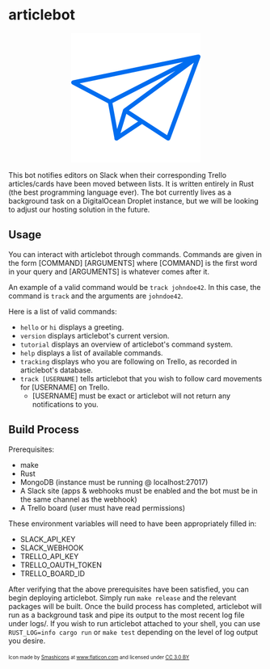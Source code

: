 # articlebot

<p align="center">
  <img src="https://github.com/TritonNews/articlebot/raw/master/icon.png"/>
</p>

This bot notifies editors on Slack when their corresponding Trello articles/cards have been moved between lists. It is written entirely in Rust (the best programming language ever). The bot currently lives as a background task on a DigitalOcean Droplet instance, but we will be looking to adjust our hosting solution in the future.

## Usage

You can interact with articlebot through commands. Commands are given in the form [COMMAND] [ARGUMENTS] where [COMMAND] is the first word in your query and [ARGUMENTS] is whatever comes after it.

An example of a valid command would be `track johndoe42`. In this case, the command is `track` and the arguments are `johndoe42`.

Here is a list of valid commands:

* `hello` or `hi` displays a greeting.
* `version` displays articlebot's current version.
* `tutorial` displays an overview of articlebot's command system.
* `help` displays a list of available commands.
* `tracking` displays who you are following on Trello, as recorded in articlebot's database.
* `track [USERNAME]` tells articlebot that you wish to follow card movements for [USERNAME] on Trello.
  - [USERNAME] must be exact or articlebot will not return any notifications to you.

## Build Process

Prerequisites:

* make
* Rust
* MongoDB (instance must be running @ localhost:27017)
* A Slack site (apps & webhooks must be enabled and the bot must be in the same channel as the webhook)
* A Trello board (user must have read permissions)

These environment variables will need to have been appropriately filled in:

* SLACK_API_KEY
* SLACK_WEBHOOK
* TRELLO_API_KEY
* TRELLO_OAUTH_TOKEN
* TRELLO_BOARD_ID

After verifying that the above prerequisites have been satisfied, you can begin deploying articlebot. Simply run `make release` and the relevant packages will be built. Once the build process has completed, articlebot will run as a background task and pipe its output to the most recent log file under logs/. If you wish to run articlebot attached to your shell, you can use `RUST_LOG=info cargo run` or `make test` depending on the level of log output you desire.

<sup><sub>Icon made by <a href="https://www.flaticon.com/authors/smashicons" title="Smashicons">Smashicons</a> at <a href="https://www.flaticon.com/" title="Flaticon">www.flaticon.com</a> and licensed under <a href="http://creativecommons.org/licenses/by/3.0/" title="Creative Commons BY 3.0" target="_blank">CC 3.0 BY</a></sub></sup>
